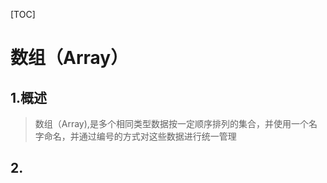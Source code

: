 [TOC]

# 数组（Array）

## 1.概述

> 数组（Array),是多个相同类型数据按一定顺序排列的集合，并使用一个名字命名，并通过编号的方式对这些数据进行统一管理

## 2. 





